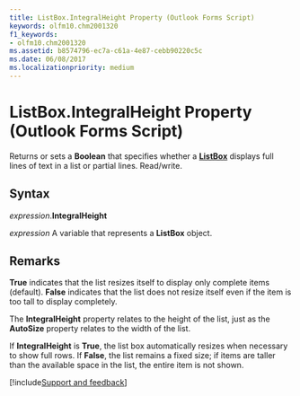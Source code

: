 ```yaml
---
title: ListBox.IntegralHeight Property (Outlook Forms Script)
keywords: olfm10.chm2001320
f1_keywords:
- olfm10.chm2001320
ms.assetid: b8574796-ec7a-c61a-4e87-cebb90220c5c
ms.date: 06/08/2017
ms.localizationpriority: medium
---
```



# ListBox.IntegralHeight Property (Outlook Forms Script)

Returns or sets a **Boolean** that specifies whether a **[ListBox](Outlook.listbox.md)** displays full lines of text in a list or partial lines. Read/write.


## Syntax

_expression_.**IntegralHeight**

_expression_ A variable that represents a **ListBox** object.


## Remarks

 **True** indicates that the list resizes itself to display only complete items (default). **False** indicates that the list does not resize itself even if the item is too tall to display completely.

The **IntegralHeight** property relates to the height of the list, just as the **AutoSize** property relates to the width of the list.

If **IntegralHeight** is **True**, the list box automatically resizes when necessary to show full rows. If **False**, the list remains a fixed size; if items are taller than the available space in the list, the entire item is not shown.

[!include[Support and feedback](~/includes/feedback-boilerplate.md)]